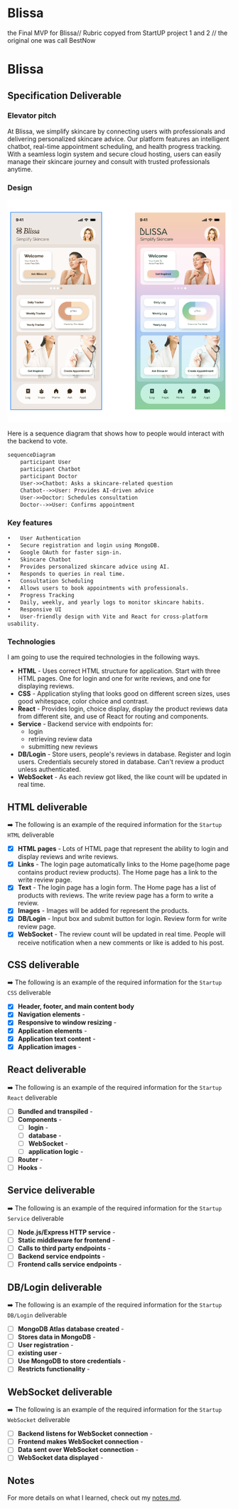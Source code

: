# Blissa

the Final MVP for Blissa//
Rubric copyed from StartUP project 1 and 2 // the original one was call BestNow

# Blissa

## Specification Deliverable

### Elevator pitch

At Blissa, we simplify skincare by connecting users with professionals and delivering personalized skincare advice. Our platform features an intelligent chatbot, real-time appointment scheduling, and health progress tracking. With a seamless login system and secure cloud hosting, users can easily manage their skincare journey and consult with trusted professionals anytime.

### Design

![Mock](figma-Prototype/FigmaDesign.png)

Here is a sequence diagram that shows how to people would interact with the backend to vote.

```mermaid
sequenceDiagram
    participant User
    participant Chatbot
    participant Doctor
    User->>Chatbot: Asks a skincare-related question
    Chatbot-->>User: Provides AI-driven advice
    User->>Doctor: Schedules consultation
    Doctor-->>User: Confirms appointment
```

### Key features

    •	User Authentication
    •	Secure registration and login using MongoDB.
    •	Google OAuth for faster sign-in.
    •	Skincare Chatbot
    •	Provides personalized skincare advice using AI.
    •	Responds to queries in real time.
    •	Consultation Scheduling
    •	Allows users to book appointments with professionals.
    •	Progress Tracking
    •	Daily, weekly, and yearly logs to monitor skincare habits.
    •	Responsive UI
    •	User-friendly design with Vite and React for cross-platform usability.

### Technologies

I am going to use the required technologies in the following ways.

- **HTML** - Uses correct HTML structure for application. Start with three HTML pages. One for login and one for write reviews, and one for displaying reviews.
- **CSS** - Application styling that looks good on different screen sizes, uses good whitespace, color choice and contrast.
- **React** - Provides login, choice display, display the product reviews data from different site, and use of React for routing and components.
- **Service** - Backend service with endpoints for:
  - login
  - retrieving review data
  - submitting new reviews
- **DB/Login** - Store users, people's reviews in database. Register and login users. Credentials securely stored in database. Can't review a product unless authenticated.
- **WebSocket** - As each review got liked, the like count will be updated in real time.

## HTML deliverable

➡️ The following is an example of the required information for the `Startup HTML` deliverable

- [x] **HTML pages** - Lots of HTML page that represent the ability to login and display reviews and write reviews.
- [x] **Links** - The login page automatically links to the Home page(home page contains product review products). The Home page has a link to the write review page.
- [x] **Text** - The login page has a login form. The Home page has a list of products with reviews. The write review page has a form to write a review.
- [x] **Images** - Images will be added for represent the products.
- [x] **DB/Login** - Input box and submit button for login. Review form for write review page.
- [x] **WebSocket** - The review count will be updated in real time. People will receive notification when a new comments or like is added to his post.

## CSS deliverable

➡️ The following is an example of the required information for the `Startup CSS` deliverable

- [x] **Header, footer, and main content body**
- [x] **Navigation elements** -
- [x] **Responsive to window resizing** -
- [x] **Application elements** -
- [x] **Application text content** -
- [x] **Application images** -

## React deliverable

➡️ The following is an example of the required information for the `Startup React` deliverable

- [ ] **Bundled and transpiled** -
- [ ] **Components** -
  - [ ] **login** -
  - [ ] **database** -
  - [ ] **WebSocket** -
  - [ ] **application logic** -
- [ ] **Router** -
- [ ] **Hooks** -

## Service deliverable

➡️ The following is an example of the required information for the `Startup Service` deliverable

- [ ] **Node.js/Express HTTP service** -
- [ ] **Static middleware for frontend** -
- [ ] **Calls to third party endpoints** -
- [ ] **Backend service endpoints** -
- [ ] **Frontend calls service endpoints** -

## DB/Login deliverable

➡️ The following is an example of the required information for the `Startup DB/Login` deliverable

- [ ] **MongoDB Atlas database created** -
- [ ] **Stores data in MongoDB** -
- [ ] **User registration** -
- [ ] **existing user** -
- [ ] **Use MongoDB to store credentials** -
- [ ] **Restricts functionality** -

## WebSocket deliverable

➡️ The following is an example of the required information for the `Startup WebSocket` deliverable

- [ ] **Backend listens for WebSocket connection** -
- [ ] **Frontend makes WebSocket connection** -
- [ ] **Data sent over WebSocket connection** -
- [ ] **WebSocket data displayed** -

## Notes

For more details on what I learned, check out my [notes.md](./notes.md).
